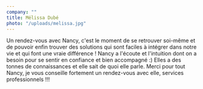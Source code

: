 ```yaml
---
company: ""
title: Mélissa Dubé
photo: "/uploads/melissa.jpg"
---
```


Un rendez-vous avec Nancy, c'est le moment de se retrouver soi-même et de pouvoir enfin trouver des solutions qui sont faciles à intégrer dans notre vie et qui font une vraie différence ! Nancy a l'écoute et l'intuition dont on a besoin pour se sentir en confiance et bien accompagné :) Elles a des tonnes de connaissances et elle sait de quoi elle parle. Merci pour tout Nancy, je vous conseille fortement un rendez-vous avec elle, services professionnels !!!
